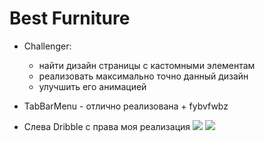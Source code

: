 # Best Furniture
    
- Challenger:
    - найти дизайн страницы с кастомными элементам
    - реализовать максимально точно данный дизайн
    - улучшить его анимацией

- TabBarMenu - отлично реализована + fybvfwbz
- Слева Dribble с права моя реализация
<img src="?raw=true"></a>
<img src="?raw=true"></a>
